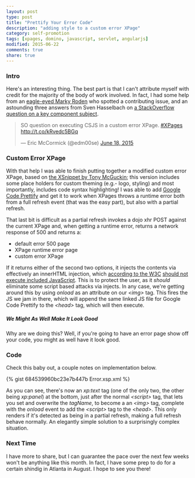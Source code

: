 ```yaml
---
layout: post
type: post
title: "Prettify Your Error Code"
description: "adding style to a custom error XPage"
category: self-promotion
tags: [xpages, domino, javascript, servlet, angularjs]
modified: 2015-06-22
comments: true
share: true
---
```


### Intro
Here's an interesting thing. The best part is that I can't attribute myself with credit for the majority of the body of work involved. In fact, I had some help from an [eagle-eyed Marky Roden](//stackoverflow.com/a/30925635/1720082) who spotted a contributing issue, and an astounding three answers from Sven Hasselbach on [a StackOverflow question on a key component subject](//stackoverflow.com/questions/30925066/custom-error-xpage-ability-for-browser-to-load-and-execute-js-script-link-or-bl/).

<blockquote class="twitter-tweet" lang="en"><p lang="en" dir="ltr">SO question on executing CSJS in a custom error XPage.&#10;&#10;<a href="https://twitter.com/hashtag/XPages?src=hash">#XPages</a>&#10;&#10;<a href="http://t.co/kRvedc5BGq">http://t.co/kRvedc5BGq</a></p>&mdash; Eric McCormick (@edm00se) <a href="https://twitter.com/edm00se/status/611629455069425664">June 18, 2015</a></blockquote>
<script async src="//platform.twitter.com/widgets.js" charset="utf-8"></script>

### Custom Error XPage
With that help I was able to finish putting together a modified custom error XPage, based on [the XSnippet by Tony McGuckin](//openntf.org/XSnippets.nsf/snippet.xsp?id=custom-error-page-cw-cause-and-stacktrace-information); this version includes some place holders for custom theming (e.g.- logo, styling) and most importantly, includes code syntax highlighting! I was able to add [Google Code Prettify](//github.com/google/code-prettify) and get it to work when XPages throws a runtime error both from a full refresh event (that was the easy part), but also with a partial refresh.

That last bit is difficult as a partial refresh invokes a dojo xhr POST against the current XPage and, when getting a runtime error, returns a network response of 500 and returns a:

* default error 500 page
* XPage runtime error page
* custom error XPage

If it returns either of the second two options, it injects the contents via effectively an innerHTML injection, which [according to the W3C](//www.w3.org/TR/2008/WD-html5-20080610/dom.html#innerhtml0) [should not execute included JavaScript](//developer.mozilla.org/en-US/docs/Web/API/Element/innerHTML#Security_considerations). This is to protect the user, as it _should_ eliminate some script based attacks via injects. In any case, we're getting around this by using _onload_ as an attribute on our _&lt;img&gt;_ tag. This fires the JS we jam in there, which will append the same linked JS file for Google Code Prettify to the _&lt;head&gt;_ tag, which will then execute.

##### We Might As Well Make It Look Good
Why are we doing this? Well, if you're going to have an error page show off your code, you might as well have it look good.

### Code
Check this baby out, a couple notes on implementation below.

{% gist 684539960bc23e7b447b Error.xsp.xml %}<br />

As you can see, there's now an _xp:text_ tag (one of the only two, the other being _xp:panel_) at the bottom, just after the normal _&lt;script&gt;_ tag, that lets you set and overwrite the _tagName_, to become a an _&lt;img&gt;_ tag, complete with the _onload_ event to add the _&lt;script&gt;_ tag to the _&lt;head&gt;_. This only renders if it's detected as being in a partial refresh, making a full refresh behave normally. An elegantly simple solution to a surprisingly complex situation.

### Next Time
I have more to share, but I can guarantee the pace over the next few weeks won't be anything like this month. In fact, I have some prep to do for <span data-toggle="tooltip" title="MWLUG 2015!">a certain shindig in Atlanta in August</span>. I hope to see you there!
